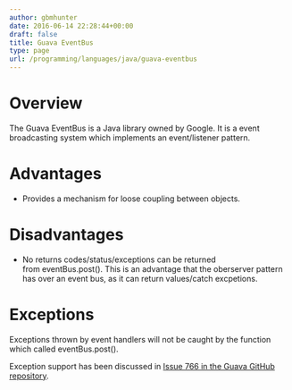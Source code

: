 ```yaml
---
author: gbmhunter
date: 2016-06-14 22:28:44+00:00
draft: false
title: Guava EventBus
type: page
url: /programming/languages/java/guava-eventbus
---
```


# Overview

The Guava EventBus is a Java library owned by Google. It is a event broadcasting system which implements an event/listener pattern.

# Advantages

* Provides a mechanism for loose coupling between objects.

# Disadvantages

* No returns codes/status/exceptions can be returned from eventBus.post(). This is an advantage that the oberserver pattern has over an event bus, as it can return values/catch excpetions.

# Exceptions

Exceptions thrown by event handlers will not be caught by the function which called eventBus.post().

Exception support has been discussed in [Issue 766 in the Guava GitHub repository](https://github.com/google/guava/issues/766).
